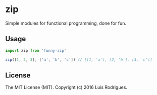 # zip

Simple modules for functional programming, done for fun.

## Usage

```javascript
import zip from 'funny-zip'

zip([1, 2, 3], ['a', 'b', 'c']) // [[1, 'a'], [2, 'b'], [3, 'c']]
```

## License

The MIT License (MIT). Copyright (c) 2016 Luís Rodrigues.
